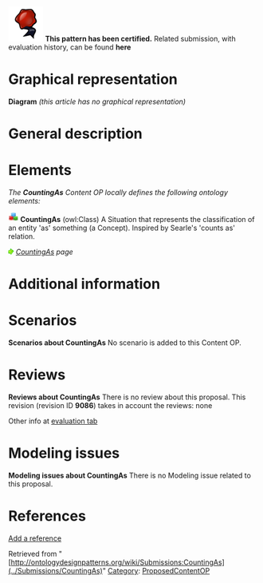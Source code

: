 [![](../images/thumb/b/b5/Certified.png/70px-Certified.png)](../Image/Certified.png "Certified.png") __This pattern has been certified.__
Related submission, with evaluation history, can be found __here__





#  Graphical representation


__Diagram__
_(this article has no graphical representation)_



#  General description


  




#  Elements


_The __CountingAs__ Content OP locally defines the following ontology elements:_



[![Class](../images/thumb/2/27/Class.gif/20px-Class.gif)](../Image/Class.gif "Class") __CountingAs__ (owl:Class) A Situation that represents the classification of an entity 'as' something (a Concept).
Inspired by Searle's 'counts as' relation. 



 [![](../images/thumb/8/87/ArrowRight.gif/11px-ArrowRight.gif)](../Image/ArrowRight.gif "ArrowRight.gif") _[CountingAs](../Submissions/CountingAs/CountingAs "Submissions:CountingAs/CountingAs") page_
#  Additional information


#  Scenarios



__Scenarios about CountingAs__
No scenario is added to this Content OP.




#  Reviews



__Reviews about CountingAs__
There is no review about this proposal.
This revision (revision ID __9086__) takes in account the reviews: none


Other info at [evaluation tab](http://ontologydesignpatterns.org/wiki/index.php?title=Submissions:CountingAs&action=evaluation "http://ontologydesignpatterns.org/wiki/index.php?title=Submissions:CountingAs&action=evaluation")




  




#  Modeling issues



__Modeling issues about CountingAs__
There is no Modeling issue related to this proposal.




  




#  References


[Add a reference](index.php@title=Odp%253AAdd_reference&subject=../Submissions/CountingAs "http://ontologydesignpatterns.org/wiki/index.php?title=Odp:Add_reference&subject=Submissions%3ACountingAs")


  






Retrieved from "[http://ontologydesignpatterns.org/wiki/Submissions:CountingAs](../Submissions/CountingAs)"
 [Category](http://ontologydesignpatterns.org/wiki/Special:Categories "Special:Categories"): [ProposedContentOP](../Category/ProposedContentOP "Category:ProposedContentOP")